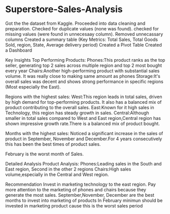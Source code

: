 # Superstore-Sales-Analysis
Got the the dataset from Kaggle.
Proceeded into data cleaning and preparation.
Checked for duplicate values (none was found).
checked for missing values (were found in unnecesaay column).
Removed unnecassary columns
Created a summary table (Key Metrics: Total Sales, Total Goods Sold, region, State, Average delivery period)
Created a Pivot Table 
Created a Dashboard

Key Insights
Top Performing Products:
Phones:This product ranks as the top seller, generating top 2 sales across multiple region and top 2 most bought every year
Chairs:Another high-performing product with substantial sales volume. It was really close to making same amount as phones
Storage:It's overall sales was decent and shows strong performance in specific regions (Most especially the East).

Regions with the highest sales:
West:This region leads in total sales, driven by high demand for top-performing products. It also has a balanced mix of product contributing to the overall sales.
East:Known for it high sales in Technology, this region has steady growth in sales.
Central:Although smaller in total sales compared to West and East region,Central region has shown impressive growth rate.There is a balanced mix of product bought.

Months with the highest sales:
Noticed a significant increase in the sales of product in September, November and December.For 4 years consecutively this has been the best times of product sales.

February is the worst month of Sales.

Detailed Analysis
Product Analysis:
Phones:Leading sales in the South and East region, Second in the other 2 regions
Chairs:High sales volume,especially in the Central and West region.

Recommendation
Invest in marketing  technology to the east region.
Pay more attention to the marketing of phones and chairs because they generate the most sales.
September,November, December are the best months to invest into marketing of products
In February minimun should be invested in marketing product cause this is the worst sales period

